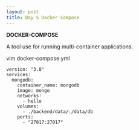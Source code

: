 ```yaml
---
layout: post
title: Day 5 Docker-Compose 
---
```

**DOCKER-COMPOSE**

A tool use for running multi-container applications. 

vim docker-compose.yml

```
version: "3.8"
services: 
  mongodb: 
    container_name: mongodb
    image: mongo
    networks:
      - hello   
    volumes:
      - ./backend/data/:/data/db
    ports:
      - "27017:27017"

```

